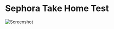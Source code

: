 # Sephora Take Home Test

![Screenshot](https://github.com/ASN10/SephoraTakeHomeTest/blob/master/Assignment/Screenshots/sephora_new.gif)

 





